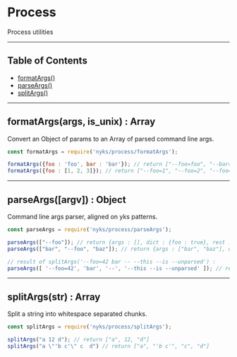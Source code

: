 # Process

Process utilities

------

## Table of Contents

  * [formatArgs()](#formatArgs)
  * [parseArgs()](#parseArgs)
  * [splitArgs()](#splitArgs)

------

<a name="formatArgs"></a>
## formatArgs(args, is_unix) : Array

Convert an Object of params to an Array of parsed command line args.

```javascript
const formatArgs = require('nyks/process/formatArgs');

formatArgs({foo : 'foo', bar : 'bar'}); // return ["--foo=foo", "--bar=bar"]
formatArgs({foo : [1, 2, 3]}); // return ["--foo=1", "--foo=2", "--foo=3"]
```

------

<a name="parseArgs"></a>
## parseArgs([argv]) : Object

Command line args parser, aligned on yks patterns.

```javascript
const parseArgs = require('nyks/process/parseArgs');

parseArgs(["--foo"]); // return {args : [], dict : {foo : true}, rest : undefined}
parseArgs(["bar", "--foo", "baz"]); // return {args : ["bar", "baz"], dict : {foo : true}, rest : undefined}

// result of splitArgs('--foo=42 bar -- --this --is --unparsed') :
parseArgs([ '--foo=42', 'bar', '--', '--this --is --unparsed' ]); // return {args : ["bar"], dict : {foo : 42}, rest : "--this --is --unparsed"}

```

------

<a name="splitArgs"></a>
## splitArgs(str) : Array

Split a string into whitespace separated chunks.

```javascript
const splitArgs = require('nyks/process/splitArgs');

splitArgs("a 12 d"); // return ["a", 12, "d"]
splitArgs("a \"'b c'\" c  d") // return ["a", "'b c'", "c", "d"]
```

